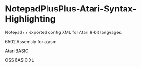 # NotepadPlusPlus-Atari-Syntax-Highlighting
Notepad++ exported config XML for Atari 8-bit languages.

6502 Assembly for atasm

Atari BASIC

OSS BASIC XL
